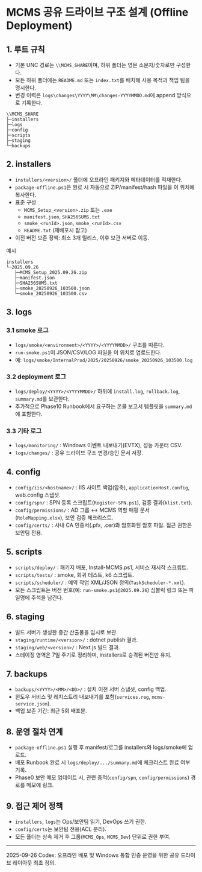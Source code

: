 # MCMS 공유 드라이브 구조 설계 (Offline Deployment)

## 1. 루트 규칙
- 기본 UNC 경로는 `\\MCMS_SHARE`이며, 하위 폴더는 영문 소문자/숫자로만 구성한다.
- 모든 하위 폴더에는 `README.md` 또는 `index.txt`를 배치해 사용 목적과 책임 팀을 명시한다.
- 변경 이력은 `logs\changes\YYYY\MM\changes-YYYYMMDD.md`에 append 방식으로 기록한다.

```
\\MCMS_SHARE
├─installers
├─logs
├─config
├─scripts
├─staging
└─backups
```

## 2. installers
- `installers/<version>/` 폴더에 오프라인 패키지와 메타데이터를 적재한다.
- `package-offline.ps1`은 완료 시 자동으로 ZIP/manifest/hash 파일을 이 위치에 복사한다.
- 표준 구성
  - `MCMS_Setup_<version>.zip` 또는 `.exe`
  - `manifest.json`, `SHA256SUMS.txt`
  - `smoke_<runId>.json`, `smoke_<runId>.csv`
  - `README.txt` (재배포시 참고)
- 이전 버전 보존 정책: 최소 3개 릴리스, 이후 보관 서버로 이동.

예시
```
installers
└─2025.09.26
   ├─MCMS_Setup_2025.09.26.zip
   ├─manifest.json
   ├─SHA256SUMS.txt
   ├─smoke_20250926_103500.json
   └─smoke_20250926_103500.csv
```

## 3. logs
### 3.1 smoke 로그
- `logs/smoke/<environment>/<YYYY>/<YYYYMMDD>/` 구조를 따른다.
- `run-smoke.ps1`이 JSON/CSV/LOG 파일을 이 위치로 업로드한다.
- 예: `logs/smoke/InternalProd/2025/20250926/smoke_20250926_103500.log`

### 3.2 deployment 로그
- `logs/deploy/<YYYY>/<YYYYMMDD>/` 하위에 `install.log`, `rollback.log`, `summary.md`를 보관한다.
- 추가적으로 Phase10 Runbook에서 요구하는 온콜 보고서 템플릿을 `summary.md`에 포함한다.

### 3.3 기타 로그
- `logs/monitoring/` : Windows 이벤트 내보내기(EVTX), 성능 카운터 CSV.
- `logs/changes/` : 공유 드라이브 구조 변경/승인 문서 저장.

## 4. config
- `config/iis/<hostname>/` : IIS 사이트 백업(압축), `applicationHost.config`, web.config 스냅샷.
- `config/spn/` : SPN 등록 스크립트(`Register-SPN.ps1`), 검증 결과(`klist.txt`).
- `config/permissions/` : AD 그룹 ↔ MCMS 역할 매핑 문서 (`RoleMapping.xlsx`), 보안 검증 체크리스트.
- `config/certs/` : 사내 CA 인증서(.pfx, .cer)와 암호화된 암호 파일. 접근 권한은 보안팀 전용.

## 5. scripts
- `scripts/deploy/` : 패키지 배포, Install-MCMS.ps1, 서비스 재시작 스크립트.
- `scripts/tests/` : smoke, 회귀 테스트, k6 스크립트.
- `scripts/scheduler/` : 예약 작업 XML/JSON 정의(`TaskScheduler-*.xml`).
- 모든 스크립트는 버전 번호(예: `run-smoke.ps1@2025.09.26`) 심볼릭 링크 또는 파일명에 주석을 남긴다.

## 6. staging
- 빌드 서버가 생성한 중간 산출물을 임시로 보관.
- `staging/runtime/<version>/` : dotnet publish 결과.
- `staging/web/<version>/` : Next.js 빌드 결과.
- 스테이징 영역은 7일 주기로 정리하며, installers로 승격된 버전만 유지.

## 7. backups
- `backups/<YYYY>/<MM>/<DD>/` : 설치 이전 서버 스냅샷, config 백업.
- 윈도우 서비스 및 레지스트리 내보내기를 포함(`services.reg`, `mcms-service.json`).
- 백업 보존 기간: 최근 5회 배포분.

## 8. 운영 절차 연계
- `package-offline.ps1` 실행 후 manifest/로그를 installers와 logs/smoke에 업로드.
- 배포 Runbook 완료 시 `logs/deploy/.../summary.md`에 체크리스트 완료 여부 기록.
- Phase0 보안 메모 업데이트 시, 관련 증적(`config/spn`, `config/permissions`) 경로를 메모에 링크.

## 9. 접근 제어 정책
- `installers`, `logs`는 Ops/보안팀 읽기, DevOps 쓰기 권한.
- `config/certs`는 보안팀 전용(ACL 분리).
- 모든 폴더는 상속 제거 후 그룹(`MCMS_Ops`, `MCMS_Dev`) 단위로 권한 부여.

---
2025-09-26 Codex: 오프라인 배포 및 Windows 통합 인증 운영을 위한 공유 드라이브 레이아웃 최초 정의.

